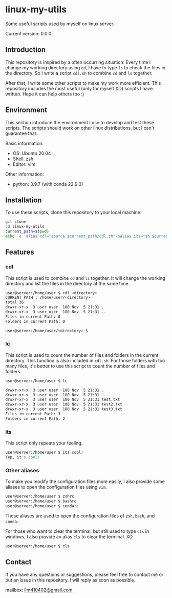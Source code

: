 # linux-my-utils

Some useful scripts used by myself on linux server. 

Current version: 0.0.0

## Introduction

This repository is inspired by a often occurring situation: Every time I change my working directory using `cd`, I have to type `ls` to check the files in the directory. So I write a script `cdl.sh` to combine `cd` and `ls` together.

After that, I write some other scripts to make my work more efficient. This repository includes the most useful (only for myself XD) scripts I have written. Hope it can help others too :)

## Environment

This section introduce the environment I use to develop and test these scripts. The scripts should work on other linux distributions, but I can't guarantee that.

Basic information:

- OS: Ubuntu 20.04
- Shell: zsh
- Editor: vim

Other information:

- python: 3.9.7 (with conda 22.9.0)

## Installation

To use these scripts, clone this repository to your local machine:

```bash
git clone
cd linux-my-utils
current_path=$(pwd)
echo -e 'alias cdl="source $current_path/cdl.sh"\nalias its="sh $current_path/its.sh"\nalias upload="sh $current_path/upload.sh"\nalias download="sh $current_path/download.sh"\nalias lc="sh $current_path/count.sh"\n# alias unzip="uz"\n\n# Some kuaijiefangshi\nalias zshrc="vim ~/.zshrc"\nalias bashrc="vim ~/.bashrc"\nalias condarc="vim ~/.condarc"\nalias vimrc="vim ~/.vimrc"\nalias cls="clear"' >> ~/.zshrc
```

## Features

### cdl

This script is used to combine `cd` and `ls` together. It will change the working directory and list the files in the directory at the same time.

```bash
user@server:/home/user $ cdl <directory>
CURRENT PATH : /home/user/<directory>
total 36
drwxr-xr-x  3 user user  180 Nov  5 21:31 .
drwxr-xr-x  3 user user  180 Nov  5 21:31 ..
Files in current Path: 0
Folders in current Path: 0

user@server:/home/user/<directory> $
```
### lc

This script is used to count the number of files and folders in the current directory. This function is also included in `cdl.sh`. For those folders with too many files, it's better to use this script to count the number of files and folders.

```bash
user@server:/home/user $ lc

drwxr-xr-x  3 user user  180 Nov  5 21:31 .
drwxr-xr-x  3 user user  180 Nov  5 21:31 ..
drwxr-xr-x  3 user user  180 Nov  5 21:31 test.txt
drwxr-xr-x  3 user user  180 Nov  5 21:31 test2.txt
drwxr-xr-x  3 user user  180 Nov  5 21:31 test3.txt
Files in current Path: 3
Folders in current Path: 2
```

### its

This script only repeats your feeling.
    
```bash
user@server:/home/user $ its cool!
Yep, it's cool!
```

### Other aliases

To make you modify the configuration files more easily, I also provide some aliases to open the configuration files using `vim`.

```bash
user@server:/home/user $ zshrc
user@server:/home/user $ bashrc
user@server:/home/user $ condarc
```

Those aliases are used to open the configuration files of `zsh`, `bash`, and `conda`.

For those who want to clear the terminal, but still used to type `cls` in windows, I also provide an alias `cls` to clear the terminal. XD

```bash
user@server:/home/user $ cls
```

## Contact

If you have any questions or suggestions, please feel free to contact me or put an issue in this repository. I will reply as soon as possible.

mailbox: llm410402@gmail.com